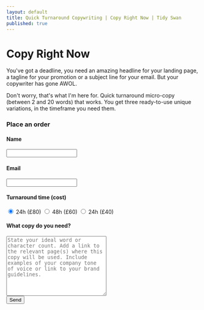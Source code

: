 ```yaml
---
layout: default
title: Quick Turnaround Copywriting | Copy Right Now | Tidy Swan
published: true
---
```



<div id="contact">
  <h1 class="pageTitle">Copy Right Now</h1>
  <div class="contactContent">
    <p class="intro">You've got a deadline, you need an amazing headline for your landing page, a tagline for your promotion or a subject line for your email. But your copywriter has gone AWOL.</p>
    <p>Don't worry, that's what I'm here for. Quick turnaround micro-copy (between 2 and 20 words) that works. You get three ready-to-use unique variations, in the timeframe you need them.</p>
  </div>
  <h3>Place an order</h3>
  <form action="http://formspree.io/hello@tidyswan.com" method="POST">
    <label for="name"><h4>Name</h4></label>
    <input type="text" id="name" name="name" class="full-width"><br>
    <label for="email"><h4>Email</h4></label>
    <input type="email" id="email" name="_replyto" class="full-width"><br>
    <label for="turnaround"><h4>Turnaround time (cost)</h4></label>
    <input type="radio" name="turnaround" value="24h" checked> 24h (£80)
    <input type="radio" name="turnaround" value="48h"> 48h (£60)
    <input type="radio" name="turnaround" value="72h"> 24h (£40)<br>
    <label for="message"><h4>What copy do you need?</h4></label>
    <textarea name="message" id="message" cols="30" rows="10" class="full-width" placeholder="State your ideal word or character count. Add a link to the relevant page(s) where this copy will be used. Include examples of your company tone of voice or link to your brand guidelines."></textarea><br>
    <input type="submit" value="Send" class="button">
  </form>
</div>
